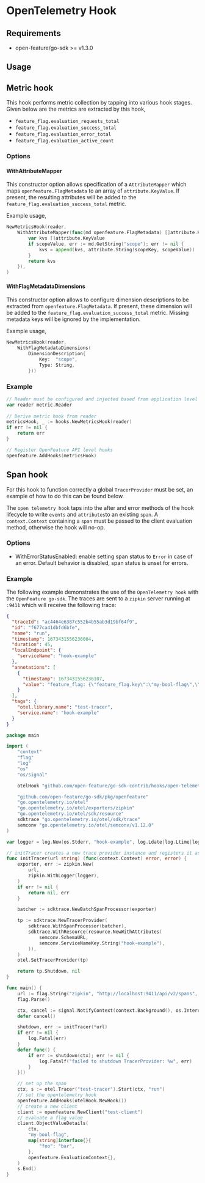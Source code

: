 # OpenTelemetry Hook

## Requirements

- open-feature/go-sdk >= v1.3.0

## Usage

## Metric hook

This hook performs metric collection by tapping into various hook stages. Given below are the metrics are extracted by this hook,

- `feature_flag.evaluation_requests_total`
- `feature_flag.evaluation_success_total`
- `feature_flag.evaluation_error_total`
- `feature_flag.evaluation_active_count`

### Options

#### WithAttributeMapper

This constructor option allows specification of a `AttributeMapper` which maps
`openfeature.FlagMetadata` to an array of `attribute.KeyValue`. If present, the
resulting attributes will be added to the
`feature_flag.evaluation_success_total` metric.

Example usage,

```go
NewMetricsHook(reader,
	WithAttributeMapper(func(md openfeature.FlagMetadata) []attribute.KeyValue {
		var kvs []attribute.KeyValue
		if scopeValue, err := md.GetString("scope"); err != nil {
			kvs = append(kvs, attribute.String(scopeKey, scopeValue))
		}
		return kvs
	}),
)
```

#### WithFlagMetadataDimensions 

This constructor option allows to configure dimension descriptions to be extracted from `openfeature.FlagMetadata`. 
If present, these dimension will be added to the `feature_flag.evaluation_success_total` metric. 
Missing metadata keys will be ignored by the implementation.

Example usage,

```go
NewMetricsHook(reader,
    WithFlagMetadataDimensions(
        DimensionDescription{
            Key:  "scope",
            Type: String,
        }))
```

### Example

```go
// Reader must be configured and injected based from application level
var reader metric.Reader
        
// Derive metric hook from reader
metricsHook, _ := hooks.NewMetricsHook(reader)
if err != nil {
    return err
}

// Register OpenFeature API level hooks
openfeature.AddHooks(metricsHook)
```

## Span hook

For this hook to function correctly a global `TracerProvider` must be set, an example of how to do this can be found below.

The `open telemetry hook` taps into the after and error methods of the hook lifecycle to write `events` and `attributes`to an existing `span`.
A `context.Context` containing a `span` must be passed to the client evaluation method, otherwise the hook will no-op.

### Options

- WithErrorStatusEnabled: enable setting span status to `Error` in case of an error. Default behavior is disabled, 
  span status is unset for errors.

### Example

The following example demonstrates the use of the `OpenTelemetry hook` with the `OpenFeature go-sdk`.
The traces are sent to a `zipkin` server running at `:9411` which will receive the following trace:

```json
{
  "traceId": "ac4464e6387c552b4b55ab3d19bf64f9",
  "id": "f677ca41dbfd6bfe",
  "name": "run",
  "timestamp": 1673431556236064,
  "duration": 45,
  "localEndpoint": {
    "serviceName": "hook-example"
  },
  "annotations": [
    {
      "timestamp": 1673431556236107,
      "value": "feature_flag: {\"feature_flag.key\":\"my-bool-flag\",\"feature_flag.provider_name\":\"NoopProvider\",\"feature_flag.variant\":\"default-variant\"}"
    }
  ],
  "tags": {
    "otel.library.name": "test-tracer",
    "service.name": "hook-example"
  }
}
```

```go
package main

import (
	"context"
	"flag"
	"log"
	"os"
	"os/signal"

	otelHook "github.com/open-feature/go-sdk-contrib/hooks/open-telemetry/pkg"

	"github.com/open-feature/go-sdk/pkg/openfeature"
	"go.opentelemetry.io/otel"
	"go.opentelemetry.io/otel/exporters/zipkin"
	"go.opentelemetry.io/otel/sdk/resource"
	sdktrace "go.opentelemetry.io/otel/sdk/trace"
	semconv "go.opentelemetry.io/otel/semconv/v1.12.0"
)

var logger = log.New(os.Stderr, "hook-example", log.Ldate|log.Ltime|log.Llongfile)

// initTracer creates a new trace provider instance and registers it as global trace provider.
func initTracer(url string) (func(context.Context) error, error) {
	exporter, err := zipkin.New(
		url,
		zipkin.WithLogger(logger),
	)
	if err != nil {
		return nil, err
	}

	batcher := sdktrace.NewBatchSpanProcessor(exporter)

	tp := sdktrace.NewTracerProvider(
		sdktrace.WithSpanProcessor(batcher),
		sdktrace.WithResource(resource.NewWithAttributes(
			semconv.SchemaURL,
			semconv.ServiceNameKey.String("hook-example"),
		)),
	)
	otel.SetTracerProvider(tp)

	return tp.Shutdown, nil
}

func main() {
	url := flag.String("zipkin", "http://localhost:9411/api/v2/spans", "zipkin url")
	flag.Parse()

	ctx, cancel := signal.NotifyContext(context.Background(), os.Interrupt)
	defer cancel()

	shutdown, err := initTracer(*url)
	if err != nil {
		log.Fatal(err)
	}
	defer func() {
		if err := shutdown(ctx); err != nil {
			log.Fatalf("failed to shutdown TracerProvider: %w", err)
		}
	}()

	// set up the span
	ctx, s := otel.Tracer("test-tracer").Start(ctx, "run")
	// set the opentelemetry hook
	openfeature.AddHooks(otelHook.NewHook())
	// create a new client
	client := openfeature.NewClient("test-client")
	// evaluate a flag value
	client.ObjectValueDetails(
		ctx,
		"my-bool-flag",
		map[string]interface{}{
			"foo": "bar",
		},
		openfeature.EvaluationContext{},
	)
	s.End()
}
```
